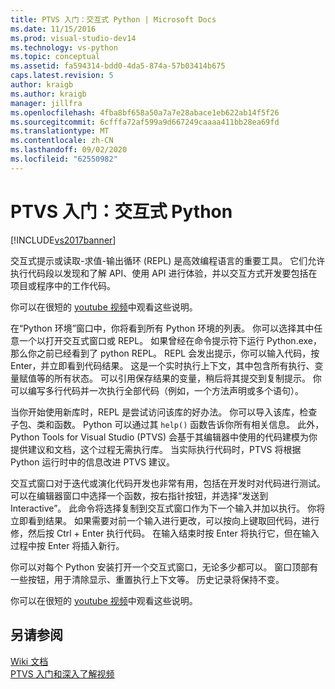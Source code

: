 ```yaml
---
title: PTVS 入门：交互式 Python | Microsoft Docs
ms.date: 11/15/2016
ms.prod: visual-studio-dev14
ms.technology: vs-python
ms.topic: conceptual
ms.assetid: fa594314-bdd0-4da5-874a-57b03414b675
caps.latest.revision: 5
author: kraigb
ms.author: kraigb
manager: jillfra
ms.openlocfilehash: 4fba8bf658a50a7a7e28abace1eb622ab14f5f26
ms.sourcegitcommit: 6cfffa72af599a9d667249caaaa411bb28ea69fd
ms.translationtype: MT
ms.contentlocale: zh-CN
ms.lasthandoff: 09/02/2020
ms.locfileid: "62550982"
---
```

# <a name="getting-started-with-ptvs-interactive-python"></a>PTVS 入门：交互式 Python
[!INCLUDE[vs2017banner](../includes/vs2017banner.md)]

交互式提示或读取-求值-输出循环 (REPL) 是高效编程语言的重要工具。  它们允许执行代码段以发现和了解 API、使用 API 进行体验，并以交互方式开发要包括在项目或程序中的工作代码。  
  
 你可以在很短的 [youtube 视频](https://www.youtube.com/watch?v=yc2CROtTsC0&index=5&list=PLReL099Y5nRdLgGAdrb_YeTdEnd23s6Ff)中观看这些说明。  
  
 在“Python 环境”窗口中，你将看到所有 Python 环境的列表。  你可以选择其中任意一个以打开交互式窗口或 REPL。  如果曾经在命令提示符下运行 Python.exe，那么你之前已经看到了 python REPL。  REPL 会发出提示，你可以输入代码，按 Enter，并立即看到代码结果。  这是一个实时执行上下文，其中包含所有执行、变量赋值等的所有状态。 可以引用保存结果的变量，稍后将其提交到复制提示。  你可以编写多行代码并一次执行全部代码（例如，一个方法声明或多个语句）。  
  
 当你开始使用新库时，REPL 是尝试访问该库的好办法。  你可以导入该库，检查子包、类和函数。  Python 可以通过其 `help()` 函数告诉你所有相关信息。  此外，Python Tools for Visual Studio (PTVS) 会基于其编辑器中使用的代码建模为你提供建议和文档，这个过程无需执行库。  当实际执行代码时，PTVS 将根据 Python 运行时中的信息改进 PTVS 建议。  
  
 交互式窗口对于迭代或演化代码开发也非常有用，包括在开发时对代码进行测试。  可以在编辑器窗口中选择一个函数，按右指针按钮，并选择“发送到 Interactive”。  此命令将选择复制到交互式窗口作为下一个输入并加以执行。  你将立即看到结果。  如果需要对前一个输入进行更改，可以按向上键取回代码，进行修，然后按 Ctrl + Enter 执行代码。  在输入结束时按 Enter 将执行它，但在输入过程中按 Enter 将插入新行。  
  
 你可以对每个 Python 安装打开一个交互式窗口，无论多少都可以。  窗口顶部有一些按钮，用于清除显示、重置执行上下文等。 历史记录将保持不变。  
  
 你可以在很短的 [youtube 视频](https://www.youtube.com/watch?v=yc2CROtTsC0&index=5&list=PLReL099Y5nRdLgGAdrb_YeTdEnd23s6Ff)中观看这些说明。  
  
## <a name="see-also"></a>另请参阅  
 [Wiki 文档](https://github.com/Microsoft/PTVS/wiki/Interactive-REPL)   
 [PTVS 入门和深入了解视频](https://www.youtube.com/playlist?list=PLReL099Y5nRdLgGAdrb_YeTdEnd23s6Ff)
